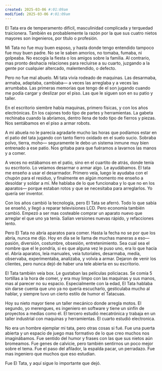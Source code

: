 ```yaml
---
created: 2025-03-06 #:01:09am
modified: 2025-03-06 #:01:09am
---
```


El Tata era de temperamento difícil, masculinidad complicada y terquedad traicionera. También es probablemente la razón por la que sus cuatro nietos mayores son ingenieros, por título o profesión.

Mi Tata no fue muy buen esposo, y hasta donde tengo entendido tampoco fue muy buen padre. No se le saben amoríos, no tomaba, fumaba, ni golpeaba. No escogía la fiesta o los amigos sobre la familia. Al contrario, mas pronto deshacía relaciones para recluirse a su cuarto, juzgando a la gente por cualquier altercado, malentendido, o defecto.

Pero no fue mal abuelo. Mi tata vivía rodeado de maquinas. Las desarmaba, armaba, adaptaba, cambiaba— a veces las arreglaba y a veces las arrumbaba. Las primeras memorias que tengo de el son jugando cuando me podía cargar y deslizar por el piso. Las que le siguen son en su patio y taller.

En el escritorio siembre había maquinas, primero físicas, y con los años electrónicas. En los cajones todo tipo de partes y herramientas. La gabeta rechinaba cuando la abríamos, dentro llena de todo tipo de fierros y piezas. Nos sentábamos en el piso a armar robots.

A mi abuela no le parecía agradarle mucho las horas que podíamos estar en el patio del tata jugando con tanto fierro oxidado en el suelo sucio. Sobraba polvo, tierra, moho— seguramente le debo un sistema inmune muy bien entrenado a ese patio. Nos gritaba para que fuéramos a lavarnos las manos y a comer.

A veces no estábamos en el patio, sino en el cuartito de atrás, donde tenía su escritorio. Lo veíamos desarmar o armar algo. Le ayudábamos. El tata me enseño a usar el desarmador. Primero veía, luego le ayudaba con el chupón para el residuo, y finalmente en algún momento me enseño a desoldar y soldar a mí. Me hablaba de lo que funcionaba y lo que no en los aparatos— porque estaban rotos y que se necesitaba para arreglarlos. Yo quería ser inventor.

Con los años cambió la tecnología, pero El Tata se aferró. Todo lo que sabía se enseñó, y llegó a reparar televisiones LCD. Pero economía también cambió. Empezó a ser mas costeable comprar un aparato nuevo que arreglar el que uno ya tenía. Salían versiones nuevas rápido, y refacciones lento.

Pero El Tata no abría aparatos para comer. Hasta la fecha no se por que los abría, nunca me dijo. Hoy en día se le llama de muchas maneras a eso— pasión, diversión, costumbre, obsesión, entretenimiento. Sea cual sea el nombre que el le pondría, si es que alguna vez le puso uno, era lo que hacía el. Abría aparatos, leía manuales, veía tutoriales, desarmaba, medía, observaba, experimentaba, analizaba, y volvía a armar. Dejaron de venir los clientes, pero nunca dejó de haber una tele abierta en su escritorio.

El Tata también veía box. Le gustaban las películas policiacas. Se comía 5 tortillas a la hora de comer, y era muy limpo con las maquinas y sus manos, mas al parecer no su espacio. Especialmente con la edad, El Tata hablaba sin darse cuenta que uno ya no quería escucharlo, gesticulaba mucho al hablar, y siempre tuvo un cierto estilo de humor el Tatacuas.

Hoy su nieto mayor tiene un taller mecánico donde arregla motos. El segundo, yo merengues, es ingeniero en software y tiene un sinfín de proyectos a medias como él. El tercero estudió mecatrónica y trabaja en un taller industrial con maquinas y herramientas. El cuarto estudió electronica.

No era un hombre ejemplar mi tata, pero otras cosas si fué. Fue una puerta abierta y un espacio de juego mas formativo de lo que creo muchos nos imaginábamos. Fue sentido del humor y frases con las que sus nietos aún bromeamos. Fue genes de calvicie, pero también sentirnos un poco mejor sobre el tema. Fue el paso del afilador, la espalda pacar, un perradazo. Fue mas ingeniero que muchos que eso estudian.

Fue El Tata, y aquí sigue lo importante que dejó.

<!-- ———
Mira Tata, ya te diste cuenta? Tus 4 nietos mas grandes, quienes son? El Erick, luego yo, luego El Braulio, y El Edwin.

El Erick tiene un taller mecánico, arregla motos. Yo soy ingeniero, trabajo con computadoras. El Edwin estudió Electrónica, y el Braulio Mecatrónica, trabaja con maquinas y herramientas.

Somos los mas grandes, a los que nos tocó jugar aquí cuando todavía te caía trabajo. Fue por eso, yo creo. Fue por ti. Que chido no?
 -->
